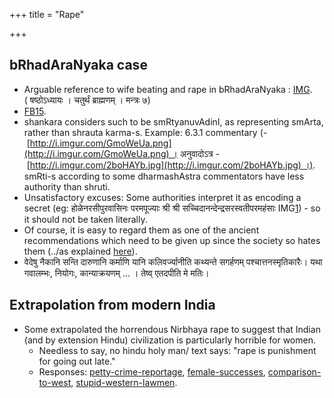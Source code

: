 +++
title = "Rape"

+++
## bRhadAraNyaka case
- Arguable reference to wife beating and rape in bRhadAraNyaka : [IMG](http://i.imgur.com/M699DZ6.jpg). ( षष्ठोऽध्यायः । चतुर्थं ब्राह्मणम् । मन्त्रः ७)
- [FB15](https://www.facebook.com/photo.php?fbid=990115107700335&set=p.990115107700335&type=1).
- shankara considers such to be smRtyanuvAdinI, as representing smArta, rather than shrauta karma-s. Example: 6.3.1 commentary (- [http://i.imgur.com/GmoWeUa.png](http://i.imgur.com/GmoWeUa.png) । अनुवादोऽत्र - [http://i.imgur.com/2boHAYb.jpg](http://i.imgur.com/2boHAYb.jpg) ।). smRti-s according to some dharmashAstra commentators have less authority than shruti.
- Unsatisfactory excuses: Some authorities interpret it as encoding a secret (eg: होळेनरसीपुरवासिनः परमपूज्याः श्री श्री सच्चिदानन्देन्द्रसरस्वतीपरमहंसाः IMG[1](http://i.imgur.com/gZbPyuA.jpg)) \- so it should not be taken literally.
- Of course, it is easy to regard them as one of the ancient recommendations which need to be given up since the society so hates them (../as explained [here](dharma-fluid/)).
- वेदेषु नैकानि सन्ति दारुणानि कर्माणि यानि कलिवर्ज्यानीति कथ्यन्ते सगर्हणम् पश्चात्तनस्मृतिकारैः। यथा गवालम्भः, नियोगः, कान्याक्रयणम् … । तेष्व् एतदपीति मे मतिः।


## Extrapolation from modern India
- Some extrapolated the horrendous Nirbhaya rape to suggest that Indian (and by extension Hindu) civilization is particularly horrible for women. 
    - Needless to say, no hindu holy man/ text says: "rape is punishment for going out late."
    - Responses: [petty-crime-reportage](https://bharatabharati.wordpress.com/2015/03/20/is-delhi-really-that-dangerous-jenny-dave-prager/), [female-successes](http://indiafacts.co.in/i-too-am-indias-daughter/), [comparison-to-west](http://indiafacts.co.in/examining-the-wests-culture-of-rape/), [stupid-western-lawmen](http://www.thedailybeast.com/articles/2015/03/12/13-year-old-s-rape-case-dismissed-because-her-body-is-well-developed.html).

  
